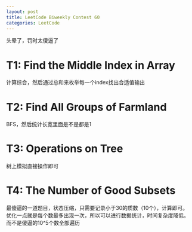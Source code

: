```yaml
---
layout: post
title: LeetCode Biweekly Contest 60
categories: LeetCode
---
```

头晕了，罚时太傻逼了

# T1: Find the Middle Index in Array
计算综合，然后通过总和来枚举每一个index找出合适值输出

# T2: Find All Groups of Farmland
BFS，然后统计长宽里面是不是都是1

# T3: Operations on Tree
树上模拟直接操作即可

# T4: The Number of Good Subsets
最傻逼的一道题目，状态压缩，只需要记录小于30的质数（10个），计算即可。
优化一点就是每个数最多出现一次，所以可以进行数据统计，时间复杂度降低。
而不是傻逼的10^5个数全部遍历
